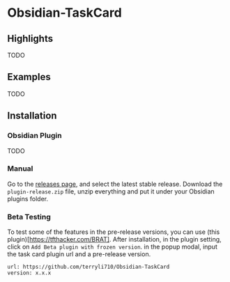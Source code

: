 # Obsidian-TaskCard

## Highlights

TODO

## Examples

TODO

## Installation

### Obsidian Plugin

TODO

### Manual

Go to the [releases page](https://github.com/terryli710/Obsidian-TaskCard/releases), and select the latest stable release. Download the `plugin-release.zip` file, unzip everything and put it under your Obsidian plugins folder.

### Beta Testing

To test some of the features in the pre-release versions, you can use (this plugin)[https://tfthacker.com/BRAT]. After installation, in the plugin setting, click on `Add Beta plugin with frozen version`. in the popup modal, input the task card plugin url and a pre-release version.

```
url: https://github.com/terryli710/Obsidian-TaskCard
version: x.x.x
```
